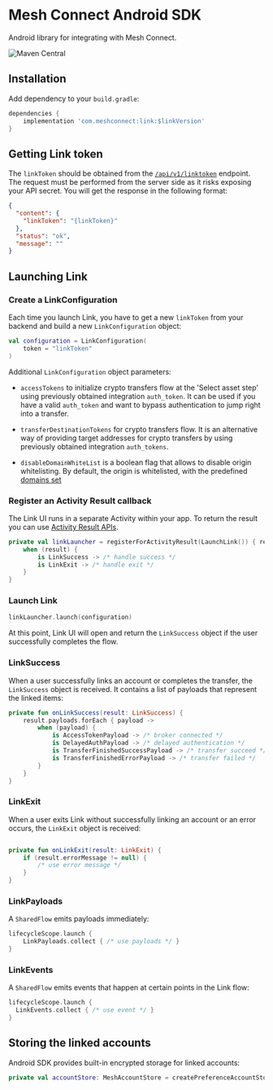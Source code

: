 # Mesh Connect Android SDK

Android library for integrating with Mesh Connect.

![Maven Central](https://img.shields.io/maven-central/v/com.meshconnect/link?color=%23037FFF&link=https%3A%2F%2Fsearch.maven.org%2Fartifact%2Fcom.meshconnect%2Flink)

## Installation

Add dependency to your `build.gradle`:

```gradle
dependencies {
    implementation 'com.meshconnect:link:$linkVersion'
}
```

## Getting Link token

The `linkToken` should be obtained from
the [`/api/v1/linktoken`](https://docs.meshconnect.com/reference/post_api-v1-linktoken) endpoint.
The request must be performed from the server side as it risks exposing your API secret.
You will get the response in the following format:

```json
{
  "content": {
    "linkToken": "{linkToken}"
  },
  "status": "ok",
  "message": ""
}
```

## Launching Link

### Create a LinkConfiguration

Each time you launch Link, you have to get a new `linkToken` from your backend and build a new
`LinkConfiguration` object:

```kotlin
val configuration = LinkConfiguration(
    token = "linkToken"
)
```

Additional `LinkConfiguration` object parameters:

- `accessTokens` to initialize crypto transfers flow at the 'Select asset step’ using previously obtained integration `auth_token`. 
It can be used if you have a valid `auth_token` and want to bypass authentication to jump right into a transfer.

- `transferDestinationTokens` for crypto transfers flow. 
It is an alternative way of providing target addresses for crypto transfers by using previously obtained integration `auth_tokens`.

- `disableDomainWhiteList` is a boolean flag that allows to disable origin whitelisting. 
By default, the origin is whitelisted, with the predefined [domains set](WhitelistedOrigins.kt)

### Register an Activity Result callback

The Link UI runs in a separate Activity within your app.
To return the result you can use [Activity Result APIs](https://developer.android.com/training/basics/intents/result).

```kotlin
private val linkLauncher = registerForActivityResult(LaunchLink()) { result ->
    when (result) {
        is LinkSuccess -> /* handle success */
        is LinkExit -> /* handle exit */
    }
}
```

### Launch Link

```kotlin
linkLauncher.launch(configuration)
```

At this point, Link UI will open and return the `LinkSuccess` object if the user successfully
completes the flow.

### LinkSuccess

When a user successfully links an account or completes the transfer, the `LinkSuccess` object is
received. It contains a list of payloads that represent the linked items:

```kotlin
private fun onLinkSuccess(result: LinkSuccess) {
    result.payloads.forEach { payload ->
        when (payload) {
            is AccessTokenPayload -> /* broker connected */
            is DelayedAuthPayload -> /* delayed authentication */
            is TransferFinishedSuccessPayload -> /* transfer succeed */
            is TransferFinishedErrorPayload -> /* transfer failed */
        }
    }
}
```

### LinkExit

When a user exits Link without successfully linking an account or an error occurs, 
the `LinkExit` object is received:

```kotlin

private fun onLinkExit(result: LinkExit) {
    if (result.errorMessage != null) {
        /* use error message */
    }
}
```

### LinkPayloads

A `SharedFlow` emits payloads immediately:

```kotlin
lifecycleScope.launch {
    LinkPayloads.collect { /* use payloads */ }
}
```

### LinkEvents

A `SharedFlow` emits events that happen at certain points in the Link flow:

```kotlin
lifecycleScope.launch {
  LinkEvents.collect { /* use event */ }
}
```

## Storing the linked accounts

Android SDK provides built-in encrypted storage for linked accounts:

```kotlin
private val accountStore: MeshAccountStore = createPreferenceAccountStore(context)
```
